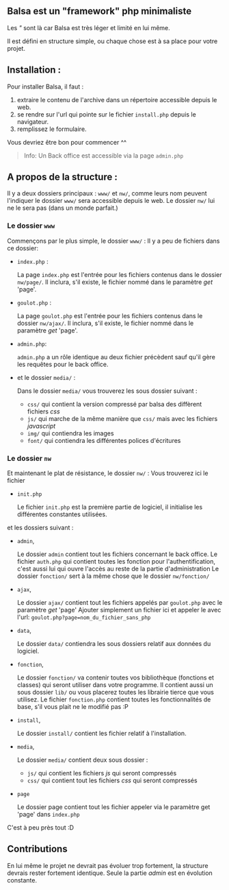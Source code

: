 ## Balsa est un "framework" php minimaliste
Les _"_ sont là car Balsa est très léger et limité en lui même.

Il est défini en structure simple, ou chaque chose est à sa place pour votre projet.

## Installation :

Pour installer Balsa, il faut :

1. extraire le contenu de l'archive dans un répertoire accessible depuis le web.
2. se rendre sur l'url qui pointe sur le fichier `install.php` depuis le navigateur.
3. remplissez le formulaire.

Vous devriez être bon pour commencer ^^

> Info: Un Back office est accessible via la page `admin.php`

## A propos de la structure :

Il y a deux dossiers principaux : `www/` et `nw/`, comme leurs nom peuvent l'indiquer le dossier `www/` sera accessible depuis le web.
Le dossier `nw/` lui ne le sera pas (dans un monde parfait.)

### Le dossier `www`

Commençons par le plus simple, le dossier `www/` :
Il y a peu de fichiers dans ce dossier: 

+ `index.php` :

    La page `index.php` est l'entrée pour les fichiers contenus dans le dossier `nw/page/`.
    Il inclura, s'il existe, le fichier nommé dans le paramètre _get_ 'page'.

+ `goulot.php` :

    La page `goulot.php` est l'entrée pour les fichiers contenus dans le dossier `nw/ajax/`.
    Il inclura, s'il existe, le fichier nommé dans le paramètre _get_ 'page'.

+ `admin.php`:

    `admin.php` a un rôle identique au deux fichier précèdent sauf qu'il gère les requêtes pour le back office.

+ et le dossier `media/` :

    Dans le dossier `media/` vous trouverez les sous dossier suivant :

    + `css/`  qui contient la version compressé par balsa des diffèrent fichiers _css_
    + `js/`   qui marche de la même manière que `css/` mais avec les fichiers _javascript_
    + `img/`  qui contiendra les images
    + `font/` qui contiendra les différentes polices d'écritures

### Le dossier `nw`

Et maintenant le plat de résistance, le dossier `nw/` :
Vous trouverez ici le fichier

+ `init.php`

    Le fichier `init.php` est la première partie de logiciel, il initialise les différentes constantes utilisées.

et les dossiers suivant :

+ `admin`,

    Le dossier `admin` contient tout les fichiers concernant le back office.
    Le fichier `auth.php` qui contient toutes les fonction pour l'authentification, c'est aussi lui qui ouvre l'accès  au reste de la partie d'administration
    Le dossier `fonction/` sert à la même chose que le dossier `nw/fonction/`

+ `ajax`,

    Le dossier `ajax/` contient tout les fichiers appelés par `goulot.php` avec le paramètre _get_ 'page'
    Ajouter simplement un fichier ici et appeler le avec l'url:
    `goulot.php?page=nom_du_fichier_sans_php`

+ `data`,

    Le dossier `data/` contiendra les sous dossiers relatif aux données du logiciel.

+ `fonction`,

    Le dossier `fonction/` va contenir toutes vos bibliothèque (fonctions et classes) qui seront utiliser dans votre programme.
    Il contient aussi un sous dossier `lib/` ou vous placerez toutes les librairie tierce que vous utilisez.
    Le fichier `fonction.php` contient toutes les fonctionnalités de base, s'il vous plait ne le modifié pas :P

+ `install`,

    Le dossier `install/` contient les fichier relatif à l'installation.

+ `media`,

    Le dossier `media/` contient deux sous dossier :

    + `js/` qui contient les fichiers _js_ qui seront compressés
    + `css/` qui contient tout les fichiers _css_ qui seront compressés

+ `page`

    Le dossier page contient tout les fichier appeler via le paramètre get 'page' dans `index.php`



C'est à peu près tout :D

## Contributions

En lui même le projet ne devrait pas évoluer trop fortement, la structure devrais rester fortement identique.
Seule la partie _admin_ est en évolution constante.
